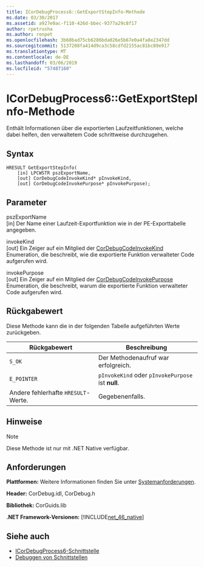 ```yaml
---
title: ICorDebugProcess6::GetExportStepInfo-Methode
ms.date: 03/30/2017
ms.assetid: a927e0ac-f110-426d-bbec-9377a29c8f17
author: rpetrusha
ms.author: ronpet
ms.openlocfilehash: 3b60bad75cb6286bda026e5b67e0a4fa8e2347dd
ms.sourcegitcommit: 5137208fa414d9ca3c58cdfd2155ac81bc89e917
ms.translationtype: MT
ms.contentlocale: de-DE
ms.lasthandoff: 03/06/2019
ms.locfileid: "57487160"
---
```

# <a name="icordebugprocess6getexportstepinfo-method"></a>ICorDebugProcess6::GetExportStepInfo-Methode
Enthält Informationen über die exportierten Laufzeitfunktionen, welche dabei helfen, den verwaltetem Code schrittweise durchzugehen.  
  
## <a name="syntax"></a>Syntax  
  
```  
HRESULT GetExportStepInfo(  
    [in] LPCWSTR pszExportName,   
    [out] CorDebugCodeInvokeKind* pInvokeKind,   
    [out] CorDebugCodeInvokePurpose* pInvokePurpose);  
```  
  
## <a name="parameters"></a>Parameter  
 pszExportName  
 [in] Der Name einer Laufzeit-Exportfunktion wie in der PE-Exporttabelle angegeben.  
  
 invokeKind  
 [out] Ein Zeiger auf ein Mitglied der [CorDebugCodeInvokeKind](../../../../docs/framework/unmanaged-api/debugging/cordebugcodeinvokekind-enumeration.md) Enumeration, die beschreibt, wie die exportierte Funktion verwalteter Code aufgerufen wird.  
  
 invokePurpose  
 [out] Ein Zeiger auf ein Mitglied der [CorDebugCodeInvokePurpose](../../../../docs/framework/unmanaged-api/debugging/cordebugcodeinvokepurpose-enumeration.md) Enumeration, die beschreibt, warum die exportierte Funktion verwalteter Code aufgerufen wird.  
  
## <a name="return-value"></a>Rückgabewert  
 Diese Methode kann die in der folgenden Tabelle aufgeführten Werte zurückgeben.  
  
|Rückgabewert|Beschreibung|  
|------------------|-----------------|  
|`S_OK`|Der Methodenaufruf war erfolgreich.|  
|`E_POINTER`|`pInvokeKind` oder `pInvokePurpose` ist **null**.|  
|Andere fehlerhafte `HRESULT`-Werte.|Gegebenenfalls.|  
  
## <a name="remarks"></a>Hinweise  
  
> [!NOTE]
>  Diese Methode ist nur mit .NET Native verfügbar.  
  
## <a name="requirements"></a>Anforderungen  
 **Plattformen:** Weitere Informationen finden Sie unter [Systemanforderungen](../../../../docs/framework/get-started/system-requirements.md).  
  
 **Header:** CorDebug.idl, CorDebug.h  
  
 **Bibliothek:** CorGuids.lib  
  
 **.NET Framework-Versionen:** [!INCLUDE[net_46_native](../../../../includes/net-46-native-md.md)]  
  
## <a name="see-also"></a>Siehe auch
- [ICorDebugProcess6-Schnittstelle](../../../../docs/framework/unmanaged-api/debugging/icordebugprocess6-interface.md)
- [Debuggen von Schnittstellen](../../../../docs/framework/unmanaged-api/debugging/debugging-interfaces.md)
